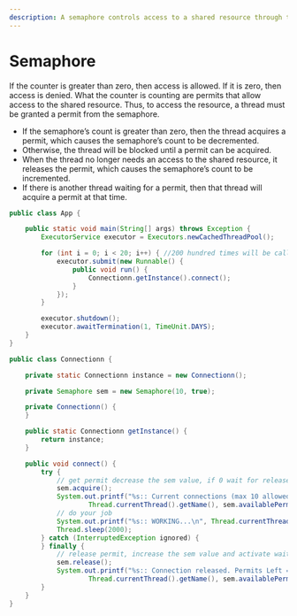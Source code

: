 ```yaml
---
description: A semaphore controls access to a shared resource through the use of a counter.
---
```


# Semaphore

If the counter is greater than zero, then access is allowed. If it is zero, then access is denied. What the counter is counting are permits that allow access to the shared resource. Thus, to access the resource, a thread must be granted a permit from the semaphore.

* If the semaphore’s count is greater than zero, then the thread acquires a permit, which causes the semaphore’s count to be decremented.
* Otherwise, the thread will be blocked until a permit can be acquired.
* When the thread no longer needs an access to the shared resource, it releases the permit, which causes the semaphore’s count to be incremented.
* If there is another thread waiting for a permit, then that thread will acquire a permit at that time.

```java
public class App {

    public static void main(String[] args) throws Exception {
        ExecutorService executor = Executors.newCachedThreadPool();

        for (int i = 0; i < 20; i++) { //200 hundred times will be called
            executor.submit(new Runnable() {
                public void run() {
                    Connectionn.getInstance().connect();
                }
            });
        }

        executor.shutdown();
        executor.awaitTermination(1, TimeUnit.DAYS);
    }
}

public class Connectionn {

	private static Connectionn instance = new Connectionn();

	private Semaphore sem = new Semaphore(10, true);

	private Connectionn() {
	}

	public static Connectionn getInstance() {
		return instance;
	}

	public void connect() {
		try {
			// get permit decrease the sem value, if 0 wait for release
			sem.acquire();
			System.out.printf("%s:: Current connections (max 10 allowed): %d\n", 
					Thread.currentThread().getName(), sem.availablePermits());
			// do your job
			System.out.printf("%s:: WORKING...\n", Thread.currentThread().getName());
			Thread.sleep(2000);
		} catch (InterruptedException ignored) {
		} finally {
			// release permit, increase the sem value and activate waiting thread
			sem.release();
			System.out.printf("%s:: Connection released. Permits Left = %d\n", 
					Thread.currentThread().getName(), sem.availablePermits());
		}
	}
}
```

